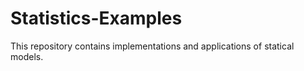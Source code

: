 # Statistics-Examples
This repository contains implementations and applications of statical models.
